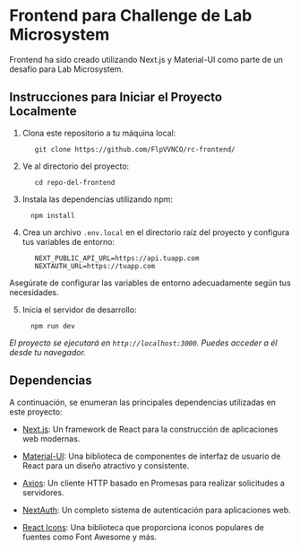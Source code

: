 # Frontend para Challenge de Lab Microsystem

Frontend ha sido creado utilizando Next.js y Material-UI como parte de un desafío para Lab Microsystem. 


## Instrucciones para Iniciar el Proyecto Localmente

1. Clona este repositorio a tu máquina local:

   ```
      git clone https://github.com/FlpVVNCO/rc-frontend/
   ```
2. Ve al directorio del proyecto:

   ```
      cd repo-del-frontend
   ```
4. Instala las dependencias utilizando npm:

    ```
      npm install
    ```
 
5. Crea un archivo `.env.local` en el directorio raíz del proyecto y configura tus variables de entorno:

   ```
      NEXT_PUBLIC_API_URL=https://api.tuapp.com
      NEXTAUTH_URL=https://tuapp.com
   ```

Asegúrate de configurar las variables de entorno adecuadamente según tus necesidades.

5. Inicia el servidor de desarrollo:

    ```
      npm run dev
    ```
_El proyecto se ejecutará en `http://localhost:3000`. Puedes acceder a él desde tu navegador._
   
## Dependencias

A continuación, se enumeran las principales dependencias utilizadas en este proyecto:

- [Next.js](https://nextjs.org/): Un framework de React para la construcción de aplicaciones web modernas.

- [Material-UI](https://material-ui.com/): Una biblioteca de componentes de interfaz de usuario de React para un diseño atractivo y consistente.

- [Axios](https://axios-http.com/): Un cliente HTTP basado en Promesas para realizar solicitudes a servidores.

- [NextAuth](https://next-auth.js.org/): Un completo sistema de autenticación para aplicaciones web.

- [React Icons](https://react-icons.github.io/react-icons/): Una biblioteca que proporciona iconos populares de fuentes como Font Awesome y más.
